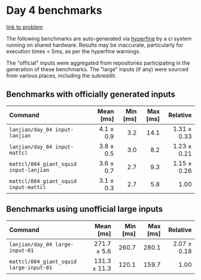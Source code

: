 # Day 4 benchmarks

[link to problem](http://adventofcode.com/2021/day/4)

The following benchmarks are auto-generated via [hyperfine](https://github.com/sharkdp/hyperfine) by a ci system running on shared hardware. Results may be inaccurate, particularly for execution times < 5ms, as per the hyperfine warnings.

The "official" inputs were aggregated from repositories participating in the generation of these benchmarks. The "large" inputs (if any) were sourced from various places, including the subreddit.

## Benchmarks with officially generated inputs
| Command | Mean [ms] | Min [ms] | Max [ms] | Relative |
|:---|---:|---:|---:|---:|
| `lanjian/day_04 input-lanjian` | 4.1 ± 0.9 | 3.2 | 14.1 | 1.31 ± 0.33 |
| `lanjian/day_04 input-mattcl` | 3.8 ± 0.5 | 3.0 | 8.2 | 1.23 ± 0.21 |
| `mattcl/004_giant_squid input-lanjian` | 3.6 ± 0.7 | 2.7 | 9.3 | 1.15 ± 0.26 |
| `mattcl/004_giant_squid input-mattcl` | 3.1 ± 0.3 | 2.7 | 5.8 | 1.00 |
## Benchmarks using unofficial large inputs
| Command | Mean [ms] | Min [ms] | Max [ms] | Relative |
|:---|---:|---:|---:|---:|
| `lanjian/day_04 large-input-01` | 271.7 ± 5.6 | 260.7 | 280.1 | 2.07 ± 0.18 |
| `mattcl/004_giant_squid large-input-01` | 131.3 ± 11.3 | 120.1 | 159.7 | 1.00 |
